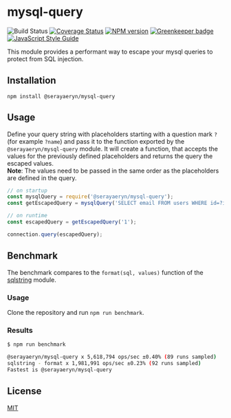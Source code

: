 # mysql-query

![Build Status](https://github.com/SerayaEryn/mysql-query/workflows/ci/badge.svg)
[![Coverage Status](https://coveralls.io/repos/github/SerayaEryn/mysql-query/badge.svg?branch=master)](https://coveralls.io/github/SerayaEryn/mysql-query?branch=master)
[![NPM version](https://img.shields.io/npm/v/@serayaeryn/mysql-query.svg?style=flat)](https://www.npmjs.com/package/@serayaeryn/mysql-query)
[![Greenkeeper badge](https://badges.greenkeeper.io/SerayaEryn/mysql-query.svg)](https://greenkeeper.io/)
[![JavaScript Style Guide](https://img.shields.io/badge/code_style-standard-brightgreen.svg)](https://standardjs.com)

This module provides a performant way to escape your mysql queries to protect from SQL injection.

## Installation

```
npm install @serayaeryn/mysql-query
```

## Usage
Define your query string with placeholders starting with a question mark `?` (for example `?name`) and pass it to the function exported by the `@serayaeryn/mysql-query` module. It will create a function, that accepts the values for the previously defined placeholders and returns the query the escaped values. <br>
**Note**: The values need to be passed in the same order as the placeholders are defined in the query.
```js
// on startup
const mysqlQuery = require('@serayaeryn/mysql-query');
const getEscapedQuery = mysqlQuery('SELECT email FROM users WHERE id=?id;');

// on runtime
const escapedQuery = getEscapedQuery('1');

connection.query(escapedQuery);
```
## Benchmark
The benchmark compares to the `format(sql, values)` function of the [sqlstring](https://www.npmjs.com/package/sqlstring) module.

### Usage
Clone the repository and run `npm run benchmark`.
### Results

```bash
$ npm run benchmark

@serayaeryn/mysql-query x 5,618,794 ops/sec ±0.40% (89 runs sampled)
sqlstring - format x 1,981,991 ops/sec ±0.23% (92 runs sampled)
Fastest is @serayaeryn/mysql-query
```

## License

[MIT](./LICENSE)
